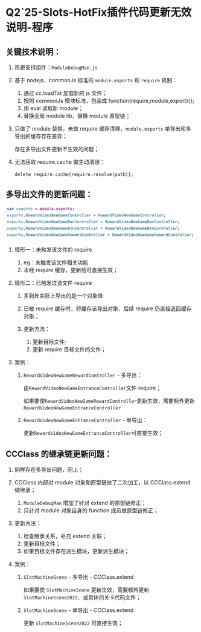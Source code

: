 # Q2`25-Slots-HotFix插件代码更新无效说明-程序

## 关键技术说明：

1. 热更支持组件：`ModuleDebugMan.js`​

2. 基于 nodejs、commonJs 标准的 `module.exports` 和 `require` 机制：

    1. 通过 cc.loadTxt 加载新的 js 文件；
    2. 按照 commonJs 模块标准、包装成 function(require,module,export){};
    3. 用 eval 读取新 module；
    4. 替换全局 module lib，替换 module 原型链；
3. 只做了 module 替换，未做 require 缓存清理，`module.exports` 单导出和多导出的缓存存在差异；

    存在多导出文件更新不生效的问题；
4. 无法获取 require.cache 做主动清理：

    `delete require.cache[require.resolve(path)];`​

## 多导出文件的更新问题：

![image](assets/image-20250529202103-eyvfa4b.png)	

1. 情形一：未触发该文件的 require

    1. eg：未触发该文件相关功能
    2. 未经 require 缓存，更新后可直接生效；
2. 情形二：已触发过该文件 require

    1. 多到处实际上导出的是一个对象值
    2. 已被 require 缓存时，将缓存该导出对象，后续 require 仍直接返回缓存对象；
    3. 更新方法：

        1. 更新目标文件;
        2. 更新 require 目标文件的文件；
3. 案例：

    1. ​`RewardVideoNewGameRewardController` - 多导出：

        由`RewardVideoNewGameEntranceController`文件 require；

        如果要使`RewardVideoNewGameRewardController`更新生效，需要额外更新`RewardVideoNewGameEntranceController`​
    2. ​`RewardVideoNewGameEntranceController` - 单导出：

        更新`RewardVideoNewGameEntranceController`可直接生效；

## CCClass 的继承链更新问题：

1. 同样存在多导出问题，同上；
2. CCClass 内部对 module 对象和原型链做了二次加工，以 CCClass.extend 做继承；

    1. ​`ModuleDebugMan` 增加了针对 extend 的原型链修正；
    2. 只针对 module 对象自身的 function 成员做原型链修正；
3. 更新方法：

    1. 检查继承关系，补充 extend 关联；
    2. 更新目标文件；
    3. 如果目标文件存在派生模块，更新派生模块；
4. 案例：

    1. ​`SlotMachineScene` - 多导出 - CCClass.extend

        如果要使 `SlotMachineScene` 更新生效，需要额外更新 `SlotMachineScene2022`、或具体的关卡代码文件；
    2. ​`SlotMachineScene` - 单导出 - CCClass.extend

        更新 `SlotMachineScene2022` 可直接生效；

‍
